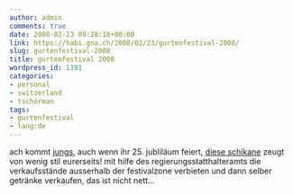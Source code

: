 ```yaml
---
author: admin
comments: true
date: 2008-02-23 09:28:18+00:00
link: https://habi.gna.ch/2008/02/23/gurtenfestival-2008/
slug: gurtenfestival-2008
title: gurtenfestival 2008
wordpress_id: 1191
categories:
- personal
- switzerland
- tschörman
tags:
- gurtenfestival
- lang:de
---
```


ach kommt [jungs](http://www.gurtenfestival.ch/), auch wenn ihr 25. jubliläum feiert, [diese schikane](http://www.espace.ch/artikel_487113.html) zeugt von wenig stil eurerseits! mit hilfe des regierungsstatthalteramts die verkaufsstände ausserhalb der festivalzone verbieten und dann selber getränke verkaufen, das ist nicht nett...



